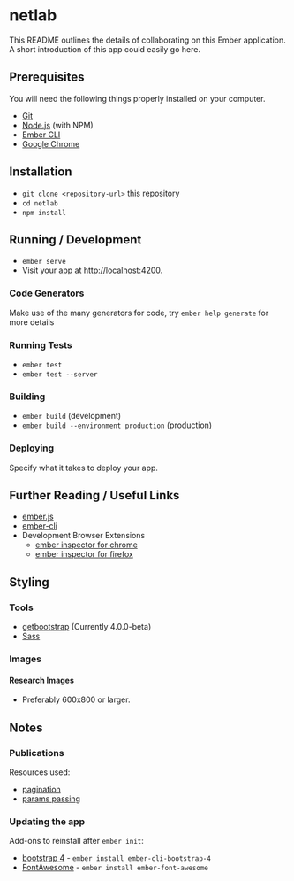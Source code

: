 # netlab

This README outlines the details of collaborating on this Ember application.
A short introduction of this app could easily go here.

## Prerequisites

You will need the following things properly installed on your computer.

* [Git](https://git-scm.com/)
* [Node.js](https://nodejs.org/) (with NPM)
* [Ember CLI](https://ember-cli.com/)
* [Google Chrome](https://google.com/chrome/)

## Installation

* `git clone <repository-url>` this repository
* `cd netlab`
* `npm install`

## Running / Development

* `ember serve`
* Visit your app at [http://localhost:4200](http://localhost:4200).

### Code Generators

Make use of the many generators for code, try `ember help generate` for more details

### Running Tests

* `ember test`
* `ember test --server`

### Building

* `ember build` (development)
* `ember build --environment production` (production)

### Deploying

Specify what it takes to deploy your app.

## Further Reading / Useful Links

* [ember.js](https://emberjs.com/)
* [ember-cli](https://ember-cli.com/)
* Development Browser Extensions
  * [ember inspector for chrome](https://chrome.google.com/webstore/detail/ember-inspector/bmdblncegkenkacieihfhpjfppoconhi)
  * [ember inspector for firefox](https://addons.mozilla.org/en-US/firefox/addon/ember-inspector/)

## Styling

### Tools

* [getbootstrap](http://getbootstrap.com/) (Currently 4.0.0-beta)
* [Sass](http://sass-lang.com/)

### Images

#### Research Images

* Preferably 600x800 or larger.

## Notes

### Publications
Resources used:
* [pagination](https://ember-twiddle.com/e26ab2cf0ee1df839cfbea5877c4fa62)
* [params passing](https://ember-twiddle.com/b9f5b807b87f9f2a592351012b6f14cf?openFiles=services.task-pager.js%2Ctemplates.components.display-qp.hbs&route=%2Ftasks%3Fpage%3D1)

### Updating the app

Add-ons to reinstall after `ember init`:
* [bootstrap 4](https://www.npmjs.com/package/ember-cli-bootstrap-4) - `ember install ember-cli-bootstrap-4`
* [FontAwesome](https://www.npmjs.com/package/ember-font-awesome) - `ember install ember-font-awesome`
